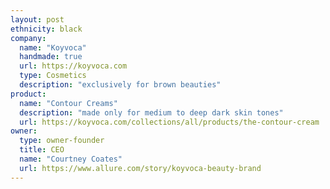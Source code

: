 ```yaml
---
layout: post
ethnicity: black
company:
  name: "Koyvoca"
  handmade: true
  url: https://koyvoca.com
  type: Cosmetics
  description: "exclusively for brown beauties"
product:
  name: "Contour Creams"
  description: "made only for medium to deep dark skin tones"
  url: https://koyvoca.com/collections/all/products/the-contour-cream
owner:
  type: owner-founder
  title: CEO
  name: "Courtney Coates"
  url: https://www.allure.com/story/koyvoca-beauty-brand
---
```

